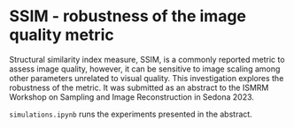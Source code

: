# SSIM - robustness of the image quality metric

Structural similarity index measure, SSIM, is a commonly reported metric to assess image quality, however, it can be sensitive to image scaling among other parameters unrelated to visual quality. This investigation explores the robustness of the metric. It was submitted as an abstract to the ISMRM Workshop on Sampling and Image Reconstruction in Sedona 2023.

`simulations.ipynb` runs the experiments presented in the abstract.


